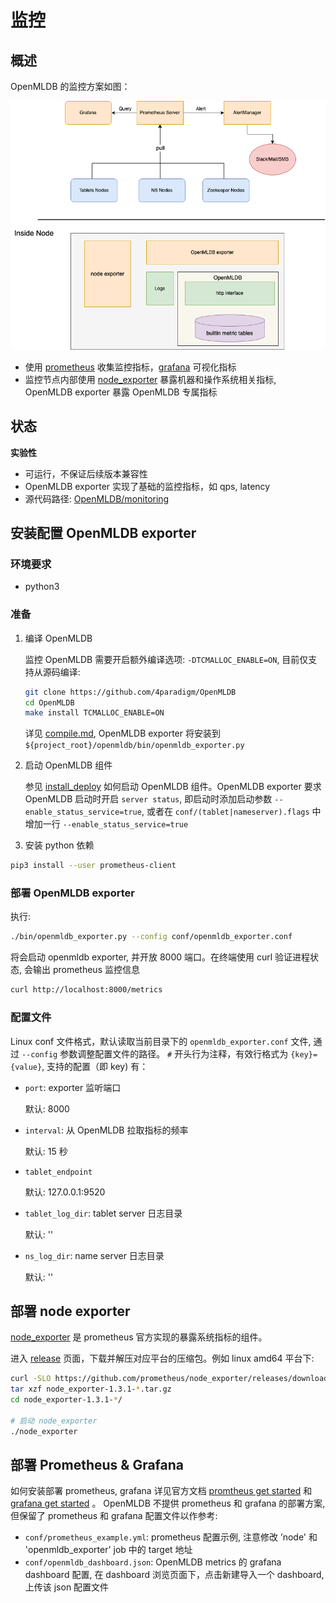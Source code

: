 # 监控

## 概述

OpenMLDB 的监控方案如图：

![monitoring-architecture](./images/OpenMLDB-Monitoring.drawio.png)

- 使用 [prometheus](https://prometheus.io) 收集监控指标，[grafana](https://grafana.com/oss/grafana/) 可视化指标
- 监控节点内部使用 [node_exporter](https://github.com/prometheus/node_exporter) 暴露机器和操作系统相关指标, OpenMLDB exporter 暴露 OpenMLDB 专属指标

## 状态

**实验性**

- 可运行，不保证后续版本兼容性
- OpenMLDB exporter 实现了基础的监控指标，如 qps, latency
- 源代码路径: [OpenMLDB/monitoring](https://github.com/4paradigm/OpenMLDB/tree/main/monitoring)


## 安装配置 OpenMLDB exporter

### 环境要求

- python3

### 准备

1. 编译 OpenMLDB 

   监控 OpenMLDB 需要开启额外编译选项: `-DTCMALLOC_ENABLE=ON`, 目前仅支持从源码编译:
   ```sh
   git clone https://github.com/4paradigm/OpenMLDB
   cd OpenMLDB
   make install TCMALLOC_ENABLE=ON
   ```
   详见 [compile.md](../deploy/compile.md), OpenMLDB exporter 将安装到 `${project_root}/openmldb/bin/openmldb_exporter.py`

2. 启动 OpenMLDB 组件

   参见 [install_deploy](../deploy/install_deploy.md) 如何启动 OpenMLDB 组件。OpenMLDB exporter 要求 OpenMLDB 启动时开启 `server status`, 即启动时添加启动参数 `--enable_status_service=true`, 或者在 `conf/(tablet|nameserver).flags` 中增加一行 `--enable_status_service=true`

3. 安装 python 依赖
```sh
pip3 install --user prometheus-client
```

### 部署 OpenMLDB exporter

执行:
```sh
./bin/openmldb_exporter.py --config conf/openmldb_exporter.conf
```

将会启动 openmldb exporter, 并开放 8000 端口。在终端使用 curl 验证进程状态, 会输出 prometheus 监控信息

```sh
curl http://localhost:8000/metrics
```

### 配置文件

Linux conf 文件格式，默认读取当前目录下的 `openmldb_exporter.conf` 文件, 通过 `--config` 参数调整配置文件的路径。 `#` 开头行为注释，有效行格式为 `{key}={value}`, 支持的配置（即 key) 有：

- `port`: exporter 监听端口

   默认: 8000
- `interval`: 从 OpenMLDB 拉取指标的频率

   默认: 15 秒
- `tablet_endpoint`

   默认: 127.0.0.1:9520
- `tablet_log_dir`: tablet server 日志目录

   默认: ''
- `ns_log_dir`: name server 日志目录

   默认: ''

## 部署 node exporter

[node_exporter](https://github.com/prometheus/node_exporter) 是 prometheus 官方实现的暴露系统指标的组件。

进入 [release](https://github.com/prometheus/node_exporter/releases) 页面，下载并解压对应平台的压缩包。例如 linux amd64 平台下:
```sh
curl -SLO https://github.com/prometheus/node_exporter/releases/download/v1.3.1/node_exporter-1.3.1.darwin-amd64.tar.gz
tar xzf node_exporter-1.3.1-*.tar.gz
cd node_exporter-1.3.1-*/

# 启动 node_exporter
./node_exporter
```

## 部署 Prometheus & Grafana

如何安装部署 prometheus, grafana 详见官方文档 [promtheus get started](https://prometheus.io/docs/prometheus/latest/getting_started/) 和 [grafana get started](https://grafana.com/docs/grafana/latest/getting-started/getting-started-prometheus/) 。
OpenMLDB 不提供 prometheus 和 grafana 的部署方案, 但保留了 prometheus 和 grafana 配置文件以作参考:

- `conf/prometheus_example.yml`: prometheus 配置示例, 注意修改 ’node' 和 'openmldb_exporter' job 中的 target 地址
- `conf/openmldb_dashboard.json`: OpenMLDB metrics 的 grafana dashboard 配置, 在 dashboard 浏览页面下，点击新建导入一个 dashboard, 上传该 json 配置文件


